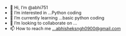 - 👋 Hi, I’m @abhi751
- 👀 I’m interested in ...Python coding
- 🌱 I’m currently learning ...basic python coding
- 💞️ I’m looking to collaborate on ...
- 📫 How to reach me ...abhisheksngh0900@gmail.com

<!---
abhi751/abhi751 is a ✨ special ✨ repository because its `README.md` (this file) appears on your GitHub profile.
You can click the Preview link to take a look at your changes.
--->
